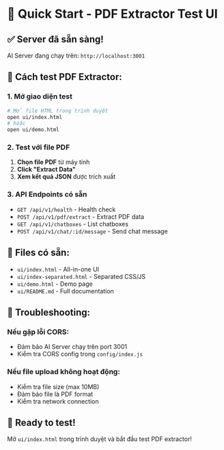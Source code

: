 # 🚀 Quick Start - PDF Extractor Test UI

## ✅ Server đã sẵn sàng!

AI Server đang chạy trên: `http://localhost:3001`

## 🎯 Cách test PDF Extractor:

### 1. Mở giao diện test
```bash
# Mở file HTML trong trình duyệt
open ui/index.html
# hoặc
open ui/demo.html
```

### 2. Test với file PDF
1. **Chọn file PDF** từ máy tính
2. **Click "Extract Data"**
3. **Xem kết quả JSON** được trích xuất

### 3. API Endpoints có sẵn
- `GET /api/v1/health` - Health check
- `POST /api/v1/pdf/extract` - Extract PDF data
- `GET /api/v1/chatboxes` - List chatboxes
- `POST /api/v1/chat/:id/message` - Send chat message

## 📁 Files có sẵn:
- `ui/index.html` - All-in-one UI
- `ui/index-separated.html` - Separated CSS/JS
- `ui/demo.html` - Demo page
- `ui/README.md` - Full documentation

## 🔧 Troubleshooting:

### Nếu gặp lỗi CORS:
- Đảm bảo AI Server chạy trên port 3001
- Kiểm tra CORS config trong `config/index.js`

### Nếu file upload không hoạt động:
- Kiểm tra file size (max 10MB)
- Đảm bảo file là PDF format
- Kiểm tra network connection

## 🎉 Ready to test!

Mở `ui/index.html` trong trình duyệt và bắt đầu test PDF extractor!
